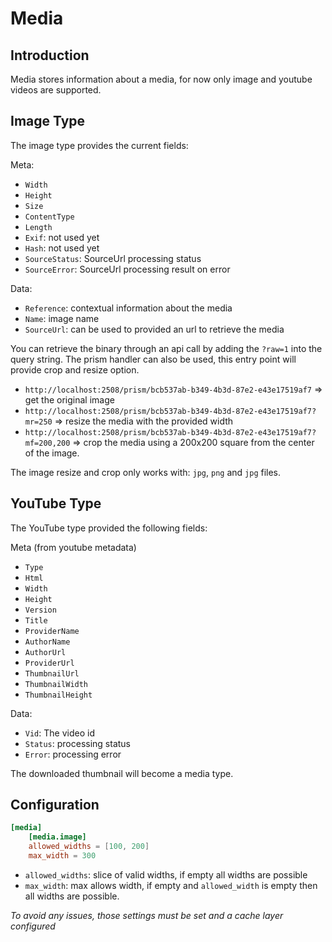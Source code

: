 Media
=====

Introduction
------------

Media stores information about a media, for now only image and youtube videos are supported.

Image Type
----------

The image type provides the current fields:
 
Meta:

 - ``Width``
 - ``Height``
 - ``Size``
 - ``ContentType``
 - ``Length``
 - ``Exif``: not used yet
 - ``Hash``: not used yet
 - ``SourceStatus``: SourceUrl processing status
 - ``SourceError``: SourceUrl processing result on error

Data: 

 - ``Reference``: contextual information about the media
 - ``Name``: image name
 - ``SourceUrl``: can be used to provided an url to retrieve the media
 
You can retrieve the binary through an api call by adding the ``?raw=1`` into the query string. The prism handler can
also be used, this entry point will provide crop and resize option.

 - ``http://localhost:2508/prism/bcb537ab-b349-4b3d-87e2-e43e17519af7`` => get the original image 
 - ``http://localhost:2508/prism/bcb537ab-b349-4b3d-87e2-e43e17519af7?mr=250`` => resize the media with the provided width
 - ``http://localhost:2508/prism/bcb537ab-b349-4b3d-87e2-e43e17519af7?mf=200,200`` => crop the media using a 200x200 square from
   the center of the image.
 
The image resize and crop only works with: ``jpg``, ``png`` and ``jpg`` files.
 
YouTube Type
------------

The YouTube type provided the following fields:

Meta (from youtube metadata)

 - ``Type``
 - ``Html``
 - ``Width``
 - ``Height``
 - ``Version``
 - ``Title``
 - ``ProviderName`` 
 - ``AuthorName`` 
 - ``AuthorUrl`` 
 - ``ProviderUrl`` 
 - ``ThumbnailUrl`` 
 - ``ThumbnailWidth`` 
 - ``ThumbnailHeight`` 

Data:

 - ``Vid``: The video id
 - ``Status``: processing status
 - ``Error``: processing error
 
The downloaded thumbnail will become a media type.
 
Configuration
-------------

```toml
[media]
    [media.image]
    allowed_widths = [100, 200]
    max_width = 300
```

 - ``allowed_widths``: slice of valid widths, if empty all widths are possible
 - ``max_width``: max allows width, if empty and ``allowed_width`` is empty then all widths are possible.
 
*To avoid any issues, those settings must be set and a cache layer configured*
